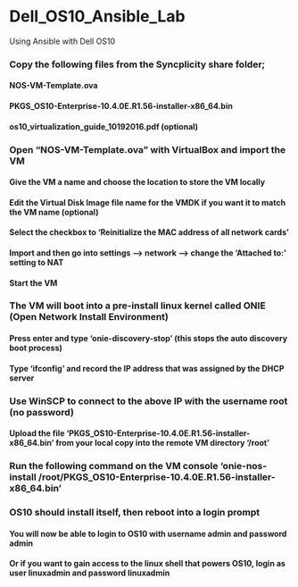 # Dell_OS10_Ansible_Lab
Using Ansible with Dell OS10

### Copy the following files from the Syncplicity share folder;
#### NOS-VM-Template.ova
#### PKGS_OS10-Enterprise-10.4.0E.R1.56-installer-x86_64.bin
#### os10_virtualization_guide_10192016.pdf (optional)
### Open “NOS-VM-Template.ova” with VirtualBox and import the VM
#### Give the VM a name and choose the location to store the VM locally
#### Edit the Virtual Disk Image file name for the VMDK if you want it to match the VM name (optional)
#### Select the checkbox to ‘Reinitialize the MAC address of all network cards’
#### Import and then go into settings --> network --> change the ‘Attached to:’ setting to NAT
#### Start the VM
### The VM will boot into a pre-install linux kernel called ONIE (Open Network Install Environment)
#### Press enter and type ‘onie-discovery-stop’ (this stops the auto discovery boot process)
#### Type ‘ifconfig’ and record the IP address that was assigned by the DHCP server
### Use WinSCP to connect to the above IP with the username root (no password)
#### Upload the file ‘PKGS_OS10-Enterprise-10.4.0E.R1.56-installer-x86_64.bin’ from your local copy into the remote VM directory ‘/root’
### Run the following command on the VM console ‘onie-nos-install /root/PKGS_OS10-Enterprise-10.4.0E.R1.56-installer-x86_64.bin’
### OS10 should install itself, then reboot into a login prompt
#### You will now be able to login to OS10 with username admin and password admin
#### Or if you want to gain access to the linux shell that powers OS10, login as user linuxadmin and password linuxadmin
